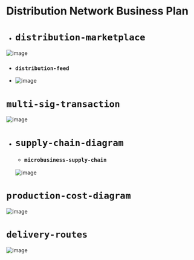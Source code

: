 # Distribution Network Business Plan
- # `distribution-marketplace`
![image](https://user-images.githubusercontent.com/52806204/178394824-f3a4b6cd-3a0f-4f40-bd96-ac4aa6313e22.png)
  - ### `distribution-feed`
  - ![image](https://user-images.githubusercontent.com/52806204/183009241-651ab275-6e60-4c1e-a0d2-8db1741eeea8.png)




# `multi-sig-transaction`
![image](https://user-images.githubusercontent.com/52806204/177921648-28ce94d0-c102-4262-b004-3330b33a367f.png)


- # `supply-chain-diagram`
  - ### `microbusiness-supply-chain`
  ![image](https://user-images.githubusercontent.com/52806204/177692131-c88843b2-685d-4884-90da-68de305c9bd2.png)


 

# `production-cost-diagram`
![image](https://user-images.githubusercontent.com/52806204/177474432-c7ef3faa-a404-4146-aaad-75fe956ac4b8.png)


# `delivery-routes`
![image](https://user-images.githubusercontent.com/52806204/178093053-c4522d56-dc90-4d86-b3af-66aa89d7c631.png)


